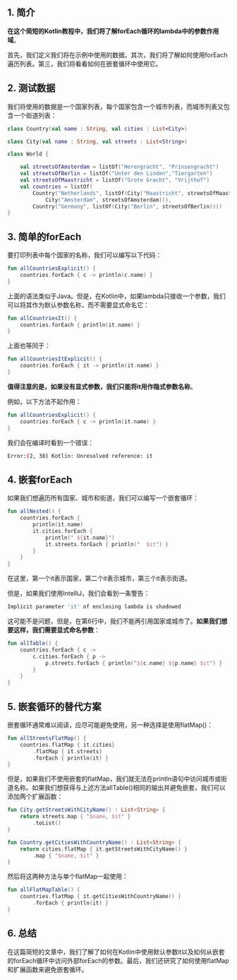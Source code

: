 ## 1. 简介

**在这个简短的Kotlin教程中，我们将了解forEach循环的lambda中的参数作用域**。

首先，我们定义我们将在示例中使用的数据。其次，我们将了解如何使用forEach遍历列表。第三，我们将看看如何在嵌套循环中使用它。

## 2. 测试数据

我们将使用的数据是一个国家列表，每个国家包含一个城市列表，而城市列表又包含一个街道列表：

```kotlin
class Country(val name : String, val cities : List<City>)

class City(val name : String, val streets : List<String>)

class World {

    val streetsOfAmsterdam = listOf("Herengracht", "Prinsengracht")
    val streetsOfBerlin = listOf("Unter den Linden","Tiergarten")
    val streetsOfMaastricht = listOf("Grote Gracht", "Vrijthof")
    val countries = listOf(
        Country("Netherlands", listOf(City("Maastricht", streetsOfMaastricht),
            City("Amsterdam", streetsOfAmsterdam))),
        Country("Germany", listOf(City("Berlin", streetsOfBerlin))))
}
```

## 3. 简单的forEach

要打印列表中每个国家的名称，我们可以编写以下代码：

```kotlin
fun allCountriesExplicit() { 
    countries.forEach { c -> println(c.name) } 
}
```

上面的语法类似于Java。但是，在Kotlin中，如果lambda只接收一个参数，我们可以将其作为默认参数名称，而不需要显式命名它：

```kotlin
fun allCountriesIt() {
    countries.forEach { println(it.name) }
}
```

上面也等同于：

```kotlin
fun allCountriesItExplicit() {
    countries.forEach { it -> println(it.name) }
}
```

**值得注意的是，如果没有显式参数，我们只能将it用作隐式参数名称**。

例如，以下方法不起作用：

```kotlin
fun allCountriesExplicit() { 
    countries.forEach { c -> println(it.name) } 
}
```

我们会在编译时看到一个错误：

```bash
Error:(2, 38) Kotlin: Unresolved reference: it
```

## 4. 嵌套forEach

如果我们想遍历所有国家、城市和街道，我们可以编写一个嵌套循环：

```kotlin
fun allNested() {
    countries.forEach {
        println(it.name)
        it.cities.forEach {
            println(" ${it.name}")
            it.streets.forEach { println("  $it") }
        }
    }
}
```

在这里，第一个it表示国家，第二个it表示城市，第三个it表示街道。

但是，如果我们使用IntelliJ，我们会看到一条警告：

```bash
Implicit parameter 'it' of enclosing lambda is shadowed
```

这可能不是问题，但是，在第6行中，我们不能再引用国家或城市了。**如果我们想要这样，我们需要显式命名参数**：

```kotlin
fun allTable() {
    countries.forEach { c ->
        c.cities.forEach { p ->
            p.streets.forEach { println("${c.name} ${p.name} $it") }
        }
    }
}
```

## 5. 嵌套循环的替代方案

嵌套循环通常难以阅读，应尽可能避免使用，另一种选择是使用flatMap()：

```kotlin
fun allStreetsFlatMap() {
    countries.flatMap { it.cities}
        .flatMap { it.streets}
        .forEach { println(it) }
}
```

但是，如果我们不使用嵌套的flatMap，我们就无法在println语句中访问城市或街道名称。如果我们想获得与上述方法allTable()相同的输出并避免嵌套，我们可以添加两个扩展函数：

```kotlin
fun City.getStreetsWithCityName() : List<String> {
    return streets.map { "$name, $it" }
        .toList()
}

fun Country.getCitiesWithCountryName() : List<String> {
    return cities.flatMap { it.getStreetsWithCityName() }
        .map { "$name, $it" }
}
```

然后将这两种方法与单个flatMap一起使用：

```kotlin
fun allFlatMapTable() {
    countries.flatMap { it.getCitiesWithCountryName() }
        .forEach { println(it) }
}
```

## 6. 总结

在这篇简短的文章中，我们了解了如何在Kotlin中使用默认参数it以及如何从嵌套的forEach循环中访问外部forEach的参数。最后，我们还研究了如何使用flatMap和扩展函数来避免嵌套循环。